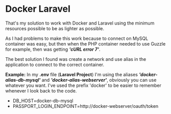 # Docker Laravel

That's my solution to work with Docker and Laravel using the minimum resources possible to be as lighter as possible.

As I had problems to make this work because to connect on MySQL container was easy, but then when the PHP container needed to use Guzzle for example, then was getting ***'cURL error 7'***.

The best solution I found was create a network and use alias in the application to connect to the correct container.

**Example:**
  In my **.env** file (**Laravel Project**) I'm using the aliases ***'docker-alias-db-mysql'*** and ***'docker-alias-webserver'***, obviously you can use whatever you want. I've used the prefix 'docker' to be easier to remember whenever I look back to the code.

  - DB_HOST=docker-db-mysql
  - PASSPORT_LOGIN_ENDPOINT=http://docker-webserver/oauth/token
